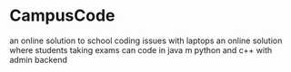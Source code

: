 # CampusCode
an online solution to school coding issues with laptops an online solution where students taking exams can code in java m python and c++ with admin backend
